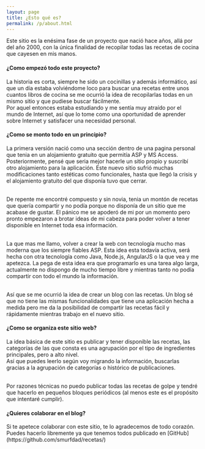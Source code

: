 ```yaml
---
layout: page
title: ¿Esto qué es?
permalink: /p/about.html
---
```

<p>Este sitio es la enésima fase de un proyecto que nació hace años, allá por del año 2000, con la única finalidad de recopilar todas las recetas de cocina que cayesen en mis manos. </p>

<p></p>

<h4>¿Como empezó todo este proyecto?</h4>

<p>La historia es corta, siempre he sido un cocinillas y además informático, así que un día estaba volviéndome loco para buscar una recetas entre unos cuantos libros de cocina se me ocurrió la idea de recopilarlas todas en un mismo sitio y que pudiese buscar fácilmente. 
  <br />Por aquel entonces estaba estudiando y me sentía muy atraído por el mundo de Internet, así que lo tome como una oportunidad de aprender sobre Internet y satisfacer una necesidad personal. </p>

<h4>¿Como se monto todo en un principio?</h4>

<p>La primera versión nació como una sección dentro de una pagina personal que tenia en un alojamiento gratuito que permitía ASP y MS Access. 
  <br />Posteriormente, pensé que seria mejor hacerle un sitio propio y suscribí otro alojamiento para la aplicación. Este nuevo sitio sufrió muchas modificaciones tanto estéticas como funcionales, hasta que llegó la crisis y el alojamiento gratuito del que disponía tuvo que cerrar. 

  <br />De repente me encontré compuesto y sin novia, tenia un montón de recetas que quería compartir y no podía porque no disponía de un sitio que me acabase de gustar. El pánico me se apoderó de mi por un momento pero pronto empezaron a brotar ideas de mi cabeza para poder volver a tener disponible en Internet toda esa información. 

  <br />La que mas me llamo, volver a crear la web con tecnología mucho mas moderna que los siempre fiables ASP. Esta idea esta todavía activa, será hecha con otra tecnología como Java, Node.js, AngularJS o la que vea y me apetezca. La pega de esta idea era que programarlo es una tarea algo larga, actualmente no dispongo de mucho tiempo libre y mientras tanto no podía compartir con todo el mundo la información. 

  <br />Así que se me ocurrió la idea de crear un blog con las recetas. Un blog sé que no tiene las mismas funcionalidades que tiene una aplicación hecha a medida pero me da la posibilidad de compartir las recetas fácil y rápidamente mientras trabajo en el nuevo sitio.</p>

<h4>¿Como se organiza este sitio web?</h4>

<p>La idea básica de este sitio es publicar y tener disponible las recetas, las categorías de las que consta es una agrupación por el tipo de ingredientes principales, pero a alto nivel. 
  <br />Así que puedes leerlo según voy migrando la información, buscarlas gracias a la agrupación de categorías o histórico de publicaciones. 

  <br />Por razones técnicas no puedo publicar todas las recetas de golpe y tendré que hacerlo en pequeños bloques periódicos (al menos este es el propósito que intentaré cumplir). </p>

<h4>¿Quieres colaborar en el blog?</h4>
Si te apetece colaborar con este sitio, te lo agradecemos de todo corazón. Puedes hacerlo libremente ya que tenemos todos publicado en [GitHub](https://github.com/smurfdad/recetas/)